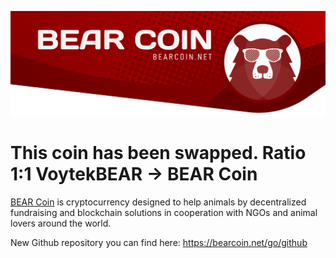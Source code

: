 <p align="center"><img src="https://raw.githubusercontent.com/BEAR-COIN/branding/master/img/header.png" /></p>

# This coin has been swapped. Ratio 1:1 VoytekBEAR -> BEAR Coin
[BEAR Coin](https://bearcoin.net/) is cryptocurrency designed to help animals by decentralized fundraising and blockchain solutions in cooperation with NGOs and animal lovers around the world.

New Github repository you can find here: https://bearcoin.net/go/github
